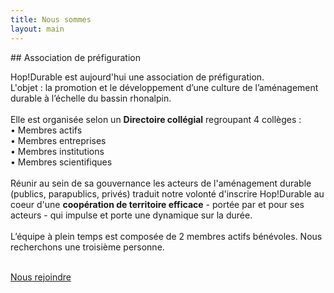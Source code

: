 ```yaml
---
title: Nous sommes
layout: main
---
```

<div class="section_content" markdown="1">
## Association de préfiguration  

Hop!Durable est aujourd'hui une association de préfiguration.  
L'objet : la promotion et le développement d’une culture de l’aménagement durable à l’échelle du bassin rhonalpin.  
<br>
Elle est organisée selon un **Directoire collégial** regroupant 4 collèges :
<br>
• Membres actifs  
• Membres entreprises  
• Membres institutions  
• Membres scientifiques  
<br>
Réunir au sein de sa gouvernance les acteurs de l'aménagement durable (publics, parapublics, privés) traduit notre volonté d'inscrire Hop!Durable au coeur d'une **coopération de territoire efficace** - portée par et pour ses acteurs - qui impulse et porte une dynamique sur la durée.  
<br>
L’équipe à plein temps est composée de 2 membres actifs bénévoles.
Nous recherchons une troisième personne.

<br>
  <a href="offre-artisan-designer.html" class="button">Nous rejoindre</a>
</div>
